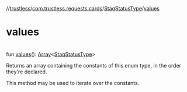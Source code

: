 //[trustless](../../../index.md)/[com.trustless.requests.cards](../index.md)/[StaqStatusType](index.md)/[values](values.md)

# values

\
fun [values](values.md)(): [Array](https://kotlinlang.org/api/latest/jvm/stdlib/kotlin/-array/index.html)&lt;[StaqStatusType](index.md)&gt;

Returns an array containing the constants of this enum type, in the order they're declared.

This method may be used to iterate over the constants.
